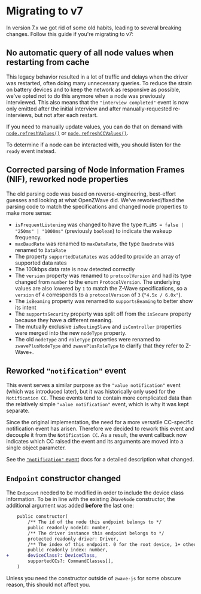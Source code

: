 # Migrating to v7

In version 7.x we got rid of some old habits, leading to several breaking changes. Follow this guide if you're migrating to v7:

## No automatic query of all node values when restarting from cache

This legacy behavior resulted in a lot of traffic and delays when the driver was restarted, often doing many unnecessary queries. To reduce the strain on battery devices and to keep the network as responsive as possible, we've opted not to do this anymore when a node was previously interviewed. This also means that the `"interview completed"` event is now only emitted after the initial interview and after manually-requested re-interviews, but not after each restart.

If you need to manually update values, you can do that on demand with [`node.refreshValues()`](api/node.md#refreshValues) or [`node.refreshCCValues()`](api/node.md#refreshCCValues).

To determine if a node can be interacted with, you should listen for the `ready` event instead.

## Corrected parsing of Node Information Frames (NIF), reworked node properties

The old parsing code was based on reverse-engineering, best-effort guesses and looking at what OpenZWave did. We've reworked/fixed the parsing code to match the specifications and changed node properties to make more sense:

- `isFrequentListening` was changed to have the type `FLiRS = false | "250ms" | "1000ms"` (previously `boolean`) to indicate the wakeup frequency.
- `maxBaudRate` was renamed to `maxDataRate`, the type `Baudrate` was renamed to `DataRate`
- The property `supportedDataRates` was added to provide an array of supported data rates
- The 100kbps data rate is now detected correctly
- The `version` property was renamed to `protocolVersion` and had its type changed from `number` to the enum `ProtocolVersion`. The underlying values are also lowered by `1` to match the Z-Wave specifications, so a `version` of `4` corresponds to a `protocolVersion` of `3` (`"4.5x / 6.0x"`).
- The `isBeaming` property was renamed to `supportsBeaming` to better show its intent
- The `supportsSecurity` property was split off from the `isSecure` property because they have a different meaning.
- The mutually exclusive `isRoutingSlave` and `isController` properties were merged into the new `nodeType` property.
- The old `nodeType` and `roleType` properties were renamed to `zwavePlusNodeType` and `zwavePlusRoleType` to clarify that they refer to Z-Wave+.

## Reworked `"notification"` event

This event serves a similar purpose as the `"value notification"` event (which was introduced later), but it was historically only used for the `Notification CC`. These events tend to contain more complicated data than the relatively simple `"value notification"` event, which is why it was kept separate.

Since the original implementation, the need for a more versatile CC-specific notification event has arisen. Therefore we decided to rework this event and decouple it from the `Notification CC`. As a result, the event callback now indicates which CC raised the event and its arguments are moved into a single object parameter.

See the [`"notification"` event](api/node#quotnotificationquot) docs for a detailed description what changed.

## `Endpoint` constructor changed

The `Endpoint` needed to be modified in order to include the device class information. To be in line with the existing `ZWaveNode` constructor, the additional argument was added **before** the last one:

```diff
	public constructor(
		/** The id of the node this endpoint belongs to */
		public readonly nodeId: number,
		/** The driver instance this endpoint belongs to */
		protected readonly driver: Driver,
		/** The index of this endpoint. 0 for the root device, 1+ otherwise */
		public readonly index: number,
+		deviceClass?: DeviceClass,
		supportedCCs?: CommandClasses[],
	)
```

Unless you need the constructor outside of `zwave-js` for some obscure reason, this should not affect you.
